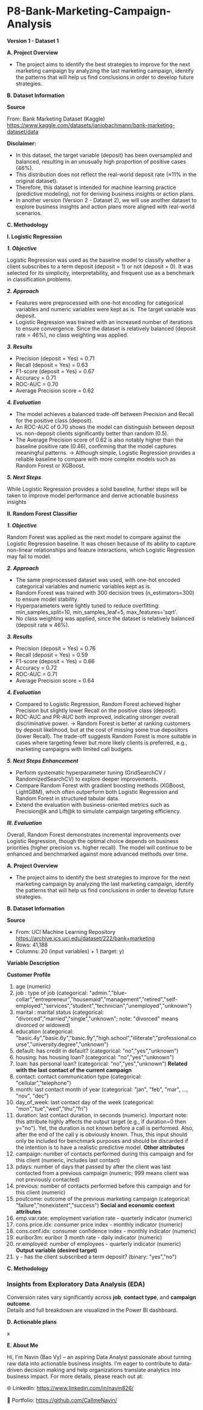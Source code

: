 # P8-Bank-Marketing-Campaign-Analysis

**Version 1 - Dataset 1**

**A. Project Overview**

- The project aims to identify the best strategies to improve for the next marketing campaign by analyzing the last marketing campaign, identify the patterns that will help us find conclusions in order to develop future strategies.


**B. Dataset Information**

**Source**

From: Bank Marketing Dataset (Kaggle)
https://www.kaggle.com/datasets/janiobachmann/bank-marketing-dataset/data

**Disclaimer:**

- In this dataset, the target variable (deposit) has been oversampled and balanced, resulting in an unusually high proportion of positive cases (46%).
- This distribution does not reflect the real-world deposit rate (≈11% in the original dataset).
- Therefore, this dataset is intended for machine learning practice (predictive modeling), not for deriving business insights or action plans.
- In another version (Version 2 - Dataset 2), we will use another dataset to explore business insights and action plans more aligned with real-world scenarios.

**C. Methodology**

**I. Logistic Regression**

_**1. Objective**_

Logistic Regression was used as the baseline model to classify whether a client subscribes to a term deposit (deposit = 1) or not (deposit = 0). It was selected for its simplicity, interpretability, and frequent use as a benchmark in classification problems.

_**2. Approach**_

- Features were preprocessed with one-hot encoding for categorical variables and numeric variables were kept as is. The target variable was deposit.
- Logistic Regression was trained with an increased number of iterations to ensure convergence. Since the dataset is relatively balanced (deposit rate = 46%), no class weighting was applied.

_**3. Results**_

- Precision (deposit = Yes) = 0.71
- Recall (deposit = Yes) = 0.63
- F1-score (deposit = Yes) = 0.67
- Accuracy = 0.71
- ROC-AUC = 0.70
- Average Precision score = 0.62

_**4. Evaluation**_

- The model achieves a balanced trade-off between Precision and Recall for the positive class (deposit).
- An ROC-AUC of 0.70 shows the model can distinguish between deposit vs. non-deposit clients significantly better than random (0.5).
- The Average Precision score of 0.62 is also notably higher than the baseline positive rate (0.46), confirming that the model captures meaningful patterns.
→ Although simple, Logistic Regression provides a reliable baseline to compare with more complex models such as Random Forest or XGBoost.

_**5. Next Steps**_

While Logistic Regression provides a solid baseline, further steps will be taken to improve model performance and derive actionable business insights

**II. Random Forest Classifier**

_**1. Objective**_

Random Forest was applied as the next model to compare against the Logistic Regression baseline. It was chosen because of its ability to capture non-linear relationships and feature interactions, which Logistic Regression may fail to model.

_**2. Approach**_

- The same preprocessed dataset was used, with one-hot encoded categorical variables and numeric variables kept as is.
- Random Forest was trained with 300 decision trees (n_estimators=300) to ensure model stability.
- Hyperparameters were lightly tuned to reduce overfitting: min_samples_split=10, min_samples_leaf=5, max_features='sqrt'.
- No class weighting was applied, since the dataset is relatively balanced (deposit rate ≈ 46%).

_**3. Results**_

- Precision (deposit = Yes) = 0.76
- Recall (deposit = Yes) = 0.59
- F1-score (deposit = Yes) = 0.66
- Accuracy = 0.72
- ROC-AUC = 0.71
- Average Precision score = 0.64

_**4. Evaluation**_

- Compared to Logistic Regression, Random Forest achieved higher Precision but slightly lower Recall on the positive class (deposit).
- ROC-AUC and PR-AUC both improved, indicating stronger overall discriminative power.
→ Random Forest is better at ranking customers by deposit likelihood, but at the cost of missing some true depositors (lower Recall). The trade-off suggests Random Forest is more suitable in cases where targeting fewer but more likely clients is preferred, e.g., marketing campaigns with limited call budgets.

_**5. Next Steps Enhancement**_

- Perform systematic hyperparameter tuning (GridSearchCV / RandomizedSearchCV) to explore deeper improvements.
- Compare Random Forest with gradient boosting methods (XGBoost, LightGBM), which often outperform both Logistic Regression and Random Forest in structured tabular data.
- Extend the evaluation with business-oriented metrics such as Precision@k and Lift@k to simulate campaign targeting efficiency.

_**III. Evaluation**_

Overall, Random Forest demonstrates incremental improvements over Logistic Regression, though the optimal choice depends on business priorities (higher precision vs. higher recall). The model will continue to be enhanced and benchmarked against more advanced methods over time.

**A. Project Overview**

- The project aims to identify the best strategies to improve for the next marketing campaign by analyzing the last marketing campaign, identify the patterns that will help us find conclusions in order to develop future strategies.


**B. Dataset Information**

**Source**

- From: UCI Machine Learning Repository
https://archive.ics.uci.edu/dataset/222/bank+marketing
- Rows: 41,188
- Columns: 20 (input variables) + 1 (target: y)

**Variable Description**

**Customer Profile**
1. age (numeric)
2. job : type of job (categorical: "admin.","blue-collar","entrepreneur","housemaid","management","retired","self-employed","services","student","technician","unemployed","unknown")
3. marital : marital status (categorical: "divorced","married","single","unknown"; note: "divorced" means divorced or widowed)
4. education (categorical: "basic.4y","basic.6y","basic.9y","high.school","illiterate","professional.course","university.degree","unknown")
5. default: has credit in default? (categorical: "no","yes","unknown")
6. housing: has housing loan? (categorical: "no","yes","unknown")
7. loan: has personal loan? (categorical: "no","yes","unknown")
**Related with the last contact of the current campaign**
8. contact: contact communication type (categorical: "cellular","telephone") 
9. month: last contact month of year (categorical: "jan", "feb", "mar", ..., "nov", "dec")
10. day_of_week: last contact day of the week (categorical: "mon","tue","wed","thu","fri")
11. duration: last contact duration, in seconds (numeric). Important note:  this attribute highly affects the output target (e.g., if duration=0 then y="no"). Yet, the duration is not known before a call is performed. Also, after the end of the call y is obviously known. Thus, this input should only be included for benchmark purposes and should be discarded if the intention is to have a realistic predictive model.
**Other attributes**
12. campaign: number of contacts performed during this campaign and for this client (numeric, includes last contact)
13. pdays: number of days that passed by after the client was last contacted from a previous campaign (numeric; 999 means client was not previously contacted)
14. previous: number of contacts performed before this campaign and for this client (numeric)
15. poutcome: outcome of the previous marketing campaign (categorical: "failure","nonexistent","success")
**Social and economic context attributes**
16. emp.var.rate: employment variation rate - quarterly indicator (numeric)
17. cons.price.idx: consumer price index - monthly indicator (numeric)     
18. cons.conf.idx: consumer confidence index - monthly indicator (numeric)     
19. euribor3m: euribor 3 month rate - daily indicator (numeric)
20. nr.employed: number of employees - quarterly indicator (numeric)
**Output variable (desired target)**
21. y - has the client subscribed a term deposit? (binary: "yes","no")

**C. Methodology**

### Insights from Exploratory Data Analysis (EDA)
Conversion rates vary significantly across **job**, **contact type**, and **campaign outcome**.  
Details and full breakdown are visualized in the Power BI dashboard.

**D. Actionable plans**

x

**E. About Me**

Hi, I'm Navin (Bao Vy) – an aspiring Data Analyst passionate about turning raw data into actionable business insights. I’m eager to contribute to data-driven decision making and help organizations translate analytics into business impact. For more details, please reach out at:

🌐 LinkedIn: https://www.linkedin.com/in/navin826/

📂 Portfolio: https://github.com/CallmeNavin/
